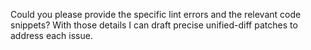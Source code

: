 Could you please provide the specific lint errors and the relevant code snippets? With those details I can draft precise unified-diff patches to address each issue.